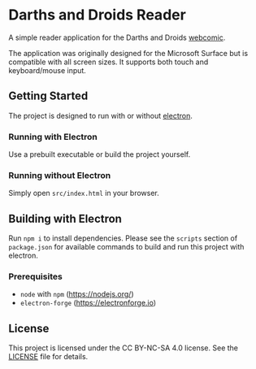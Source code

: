 # Darths and Droids Reader

A simple reader application for the Darths and Droids [webcomic](http://www.darthsanddroids.net/).

The application was originally designed for the Microsoft Surface but is compatible with all screen sizes. It supports both touch and keyboard/mouse input.

## Getting Started

The project is designed to run with or without [electron](https://electronjs.org/).

### Running with Electron

Use a prebuilt executable or build the project yourself.

### Running without Electron

Simply open `src/index.html` in your browser.

## Building with Electron

Run `npm i` to install dependencies. Please see the `scripts` section of `package.json` for available commands to build and run this project with electron.

### Prerequisites

* `node` with `npm` (https://nodejs.org/)
* `electron-forge` (https://electronforge.io)

## License

This project is licensed under the CC BY-NC-SA 4.0 license. See the [LICENSE](LICENSE) file for details.
